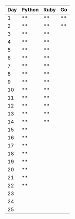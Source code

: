 | Day | Python | Ruby | Go |
| --- | ------ | ---- | -- |
|   1 |     ** |   ** | ** |
|   2 |     ** |   ** | ** |
|   3 |     ** |   ** |    |
|   4 |     ** |   ** |    |
|   5 |     ** |   ** |    |
|   6 |     ** |   ** |    |
|   7 |     ** |   ** |    |
|   8 |     ** |   ** |    |
|   9 |     ** |   ** |    |
|  10 |     ** |   ** |    |
|  11 |     ** |   ** |    |
|  12 |     ** |   ** |    |
|  13 |     ** |   ** |    |
|  14 |     ** |   ** |    |
|  15 |     ** |      |    |
|  16 |     ** |      |    |
|  17 |     ** |      |    |
|  18 |     ** |      |    |
|  19 |     ** |      |    |
|  20 |     ** |      |    |
|  21 |     ** |      |    |
|  22 |     ** |      |    |
|  23 |        |      |    |
|  24 |        |      |    |
|  25 |        |      |    |
